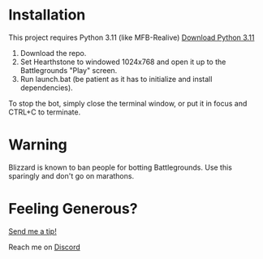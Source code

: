 # Installation

This project requires Python 3.11 (like MFB-Realive)
[Download Python 3.11](https://www.python.org/downloads/release/python-3110/)

1. Download the repo.
2. Set Hearthstone to windowed 1024x768 and open it up to the Battlegrounds "Play" screen.
3. Run launch.bat (be patient as it has to initialize and install dependencies).

To stop the bot, simply close the terminal window, or put it in focus and CTRL+C to terminate.

# Warning

Blizzard is known to ban people for botting Battlegrounds. Use this sparingly and don't go on marathons.

# Feeling Generous?

[Send me a tip!](https://www.buymeacoffee.com/blixxky)

Reach me on [Discord](https://discordapp.com/users/1110685258178908201)
